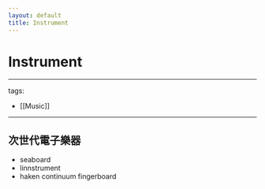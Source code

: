 ```yaml
---
layout: default
title: Instrument
---
```


# Instrument

---
tags:
  - [[Music]]
---


## 次世代電子樂器

* seaboard
* linnstrument
* haken continuum fingerboard